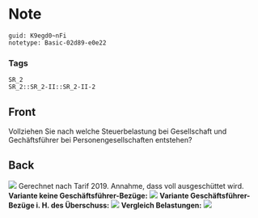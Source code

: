 # Note
```
guid: K9egd0~nFi
notetype: Basic-02d89-e0e22
```

### Tags
```
SR_2
SR_2::SR_2-II::SR_2-II-2
```

## Front
Vollziehen Sie nach welche Steuerbelastung bei Gesellschaft und Gechäftsführer bei Personengesellschaften entstehen?

## Back
<img src="paste-dce2dd294222957f475cf9bd7fd30b150945dc9b.jpg">
Gerechnet nach Tarif 2019. Annahme, dass voll ausgeschüttet wird.
<b>Variante keine Geschäftsführer-Bezüge:</b> <img src="paste-ba628c7174b6891864422c372ffabf9f7108ace8.jpg"> <b>Variante
Geschäftsführer-Bezüge i. H. des Überschuss:</b> <img src="paste-1f02b4119bd9d92d1253bfdf2afbf7a0f0f7d33e.jpg"> <b>Vergleich
Belastungen:</b> <img src="paste-819b0e41d3dd5accb842d89e0e193d51cc0f9223.jpg">
